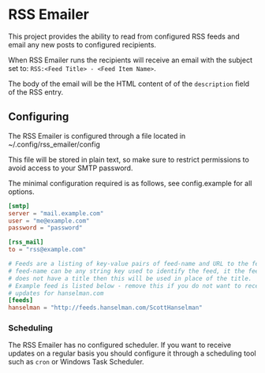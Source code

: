# RSS Emailer

This project provides the ability to read from configured RSS feeds and
email any new posts to configured recipients.

When RSS Emailer runs the recipients will receive an email with the subject
set to: `RSS:<Feed Title> - <Feed Item Name>`.

The body of the email will be the HTML content of of the `description` field of
the RSS entry.

## Configuring

The RSS Emailer is configured through a file located in ~/.config/rss_emailer/config

This file will be stored in plain text, so make sure to restrict permissions to avoid
access to your SMTP password.

The minimal configuration required is as follows, see config.example for all options.

```toml
[smtp]
server = "mail.example.com"
user = "me@example.com"
password = "password"

[rss_mail]
to = "rss@example.com"

# Feeds are a listing of key-value pairs of feed-name and URL to the feed
# feed-name can be any string key used to identify the feed, it the feed
# does not have a title then this will be used in place of the title.
# Example feed is listed below - remove this if you do not want to receive
# updates for hanselman.com
[feeds]
hanselman = "http://feeds.hanselman.com/ScottHanselman"
```

### Scheduling

The RSS Emailer has no configured scheduler. If you want to receive updates on a regular
basis you should configure it through a scheduling tool such as `cron` or Windows Task
Scheduler.
